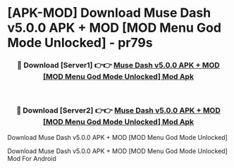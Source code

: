 # [APK-MOD] Download Muse Dash v5.0.0 APK + MOD [MOD Menu God Mode Unlocked] - pr79s


<div align="center">
<h3>🔴 Download [Server1] 👉👉 <a href="https://apk-comot.site?title=Muse_Dash_v5.0.0_APK_+_MOD_[MOD_Menu_God_Mode_Unlocked]">Muse Dash v5.0.0 APK + MOD [MOD Menu God Mode Unlocked] Mod Apk</a></h3><br>
<h3>🔴 Download [Server2] 👉👉 <a href="https://apk-comot.site?title=Muse_Dash_v5.0.0_APK_+_MOD_[MOD_Menu_God_Mode_Unlocked]">Muse Dash v5.0.0 APK + MOD [MOD Menu God Mode Unlocked] Mod Apk</a></h3>
</div>



Download Muse Dash v5.0.0 APK + MOD [MOD Menu God Mode Unlocked] 

Download Muse Dash v5.0.0 APK + MOD [MOD Menu God Mode Unlocked] Mod For Android